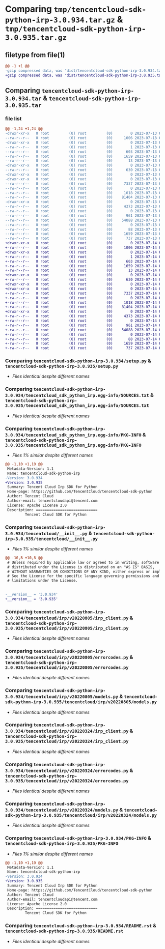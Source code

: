 # Comparing `tmp/tencentcloud-sdk-python-irp-3.0.934.tar.gz` & `tmp/tencentcloud-sdk-python-irp-3.0.935.tar.gz`

## filetype from file(1)

```diff
@@ -1 +1 @@
-gzip compressed data, was "dist/tencentcloud-sdk-python-irp-3.0.934.tar", last modified: Thu Jul 13 00:24:56 2023, max compression
+gzip compressed data, was "dist/tencentcloud-sdk-python-irp-3.0.935.tar", last modified: Fri Jul 14 00:33:06 2023, max compression
```

## Comparing `tencentcloud-sdk-python-irp-3.0.934.tar` & `tencentcloud-sdk-python-irp-3.0.935.tar`

### file list

```diff
@@ -1,24 +1,24 @@
-drwxr-xr-x   0 root         (0) root         (0)        0 2023-07-13 00:24:56.000000 tencentcloud-sdk-python-irp-3.0.934/
--rw-r--r--   0 root         (0) root         (0)     1006 2023-07-13 00:24:56.000000 tencentcloud-sdk-python-irp-3.0.934/setup.py
-drwxr-xr-x   0 root         (0) root         (0)        0 2023-07-13 00:24:56.000000 tencentcloud-sdk-python-irp-3.0.934/tencentcloud_sdk_python_irp.egg-info/
--rw-r--r--   0 root         (0) root         (0)        1 2023-07-13 00:24:56.000000 tencentcloud-sdk-python-irp-3.0.934/tencentcloud_sdk_python_irp.egg-info/dependency_links.txt
--rw-r--r--   0 root         (0) root         (0)      603 2023-07-13 00:24:56.000000 tencentcloud-sdk-python-irp-3.0.934/tencentcloud_sdk_python_irp.egg-info/SOURCES.txt
--rw-r--r--   0 root         (0) root         (0)     1659 2023-07-13 00:24:56.000000 tencentcloud-sdk-python-irp-3.0.934/tencentcloud_sdk_python_irp.egg-info/PKG-INFO
--rw-r--r--   0 root         (0) root         (0)       13 2023-07-13 00:24:56.000000 tencentcloud-sdk-python-irp-3.0.934/tencentcloud_sdk_python_irp.egg-info/top_level.txt
-drwxr-xr-x   0 root         (0) root         (0)        0 2023-07-13 00:24:56.000000 tencentcloud-sdk-python-irp-3.0.934/tencentcloud/
--rw-r--r--   0 root         (0) root         (0)      630 2023-07-13 00:24:56.000000 tencentcloud-sdk-python-irp-3.0.934/tencentcloud/__init__.py
-drwxr-xr-x   0 root         (0) root         (0)        0 2023-07-13 00:24:56.000000 tencentcloud-sdk-python-irp-3.0.934/tencentcloud/irp/
-drwxr-xr-x   0 root         (0) root         (0)        0 2023-07-13 00:24:56.000000 tencentcloud-sdk-python-irp-3.0.934/tencentcloud/irp/v20220805/
--rw-r--r--   0 root         (0) root         (0)     7337 2023-07-13 00:24:56.000000 tencentcloud-sdk-python-irp-3.0.934/tencentcloud/irp/v20220805/irp_client.py
--rw-r--r--   0 root         (0) root         (0)        0 2023-07-13 00:24:56.000000 tencentcloud-sdk-python-irp-3.0.934/tencentcloud/irp/v20220805/__init__.py
--rw-r--r--   0 root         (0) root         (0)     1018 2023-07-13 00:24:56.000000 tencentcloud-sdk-python-irp-3.0.934/tencentcloud/irp/v20220805/errorcodes.py
--rw-r--r--   0 root         (0) root         (0)    81404 2023-07-13 00:24:56.000000 tencentcloud-sdk-python-irp-3.0.934/tencentcloud/irp/v20220805/models.py
-drwxr-xr-x   0 root         (0) root         (0)        0 2023-07-13 00:24:56.000000 tencentcloud-sdk-python-irp-3.0.934/tencentcloud/irp/v20220324/
--rw-r--r--   0 root         (0) root         (0)     4373 2023-07-13 00:24:56.000000 tencentcloud-sdk-python-irp-3.0.934/tencentcloud/irp/v20220324/irp_client.py
--rw-r--r--   0 root         (0) root         (0)        0 2023-07-13 00:24:56.000000 tencentcloud-sdk-python-irp-3.0.934/tencentcloud/irp/v20220324/__init__.py
--rw-r--r--   0 root         (0) root         (0)      961 2023-07-13 00:24:56.000000 tencentcloud-sdk-python-irp-3.0.934/tencentcloud/irp/v20220324/errorcodes.py
--rw-r--r--   0 root         (0) root         (0)    54088 2023-07-13 00:24:56.000000 tencentcloud-sdk-python-irp-3.0.934/tencentcloud/irp/v20220324/models.py
--rw-r--r--   0 root         (0) root         (0)        0 2023-07-13 00:24:56.000000 tencentcloud-sdk-python-irp-3.0.934/tencentcloud/irp/__init__.py
--rw-r--r--   0 root         (0) root         (0)       88 2023-07-13 00:24:56.000000 tencentcloud-sdk-python-irp-3.0.934/setup.cfg
--rw-r--r--   0 root         (0) root         (0)     1659 2023-07-13 00:24:56.000000 tencentcloud-sdk-python-irp-3.0.934/PKG-INFO
--rw-r--r--   0 root         (0) root         (0)      737 2023-07-13 00:24:56.000000 tencentcloud-sdk-python-irp-3.0.934/README.rst
+drwxr-xr-x   0 root         (0) root         (0)        0 2023-07-14 00:33:06.000000 tencentcloud-sdk-python-irp-3.0.935/
+-rw-r--r--   0 root         (0) root         (0)     1006 2023-07-14 00:33:05.000000 tencentcloud-sdk-python-irp-3.0.935/setup.py
+drwxr-xr-x   0 root         (0) root         (0)        0 2023-07-14 00:33:06.000000 tencentcloud-sdk-python-irp-3.0.935/tencentcloud_sdk_python_irp.egg-info/
+-rw-r--r--   0 root         (0) root         (0)        1 2023-07-14 00:33:06.000000 tencentcloud-sdk-python-irp-3.0.935/tencentcloud_sdk_python_irp.egg-info/dependency_links.txt
+-rw-r--r--   0 root         (0) root         (0)      603 2023-07-14 00:33:06.000000 tencentcloud-sdk-python-irp-3.0.935/tencentcloud_sdk_python_irp.egg-info/SOURCES.txt
+-rw-r--r--   0 root         (0) root         (0)     1659 2023-07-14 00:33:06.000000 tencentcloud-sdk-python-irp-3.0.935/tencentcloud_sdk_python_irp.egg-info/PKG-INFO
+-rw-r--r--   0 root         (0) root         (0)       13 2023-07-14 00:33:06.000000 tencentcloud-sdk-python-irp-3.0.935/tencentcloud_sdk_python_irp.egg-info/top_level.txt
+drwxr-xr-x   0 root         (0) root         (0)        0 2023-07-14 00:33:06.000000 tencentcloud-sdk-python-irp-3.0.935/tencentcloud/
+-rw-r--r--   0 root         (0) root         (0)      630 2023-07-14 00:33:05.000000 tencentcloud-sdk-python-irp-3.0.935/tencentcloud/__init__.py
+drwxr-xr-x   0 root         (0) root         (0)        0 2023-07-14 00:33:06.000000 tencentcloud-sdk-python-irp-3.0.935/tencentcloud/irp/
+drwxr-xr-x   0 root         (0) root         (0)        0 2023-07-14 00:33:06.000000 tencentcloud-sdk-python-irp-3.0.935/tencentcloud/irp/v20220805/
+-rw-r--r--   0 root         (0) root         (0)     7337 2023-07-14 00:33:05.000000 tencentcloud-sdk-python-irp-3.0.935/tencentcloud/irp/v20220805/irp_client.py
+-rw-r--r--   0 root         (0) root         (0)        0 2023-07-14 00:33:05.000000 tencentcloud-sdk-python-irp-3.0.935/tencentcloud/irp/v20220805/__init__.py
+-rw-r--r--   0 root         (0) root         (0)     1018 2023-07-14 00:33:05.000000 tencentcloud-sdk-python-irp-3.0.935/tencentcloud/irp/v20220805/errorcodes.py
+-rw-r--r--   0 root         (0) root         (0)    81404 2023-07-14 00:33:05.000000 tencentcloud-sdk-python-irp-3.0.935/tencentcloud/irp/v20220805/models.py
+drwxr-xr-x   0 root         (0) root         (0)        0 2023-07-14 00:33:06.000000 tencentcloud-sdk-python-irp-3.0.935/tencentcloud/irp/v20220324/
+-rw-r--r--   0 root         (0) root         (0)     4373 2023-07-14 00:33:05.000000 tencentcloud-sdk-python-irp-3.0.935/tencentcloud/irp/v20220324/irp_client.py
+-rw-r--r--   0 root         (0) root         (0)        0 2023-07-14 00:33:05.000000 tencentcloud-sdk-python-irp-3.0.935/tencentcloud/irp/v20220324/__init__.py
+-rw-r--r--   0 root         (0) root         (0)      961 2023-07-14 00:33:05.000000 tencentcloud-sdk-python-irp-3.0.935/tencentcloud/irp/v20220324/errorcodes.py
+-rw-r--r--   0 root         (0) root         (0)    54088 2023-07-14 00:33:05.000000 tencentcloud-sdk-python-irp-3.0.935/tencentcloud/irp/v20220324/models.py
+-rw-r--r--   0 root         (0) root         (0)        0 2023-07-14 00:33:05.000000 tencentcloud-sdk-python-irp-3.0.935/tencentcloud/irp/__init__.py
+-rw-r--r--   0 root         (0) root         (0)       88 2023-07-14 00:33:06.000000 tencentcloud-sdk-python-irp-3.0.935/setup.cfg
+-rw-r--r--   0 root         (0) root         (0)     1659 2023-07-14 00:33:06.000000 tencentcloud-sdk-python-irp-3.0.935/PKG-INFO
+-rw-r--r--   0 root         (0) root         (0)      737 2023-07-14 00:33:05.000000 tencentcloud-sdk-python-irp-3.0.935/README.rst
```

### Comparing `tencentcloud-sdk-python-irp-3.0.934/setup.py` & `tencentcloud-sdk-python-irp-3.0.935/setup.py`

 * *Files identical despite different names*

### Comparing `tencentcloud-sdk-python-irp-3.0.934/tencentcloud_sdk_python_irp.egg-info/SOURCES.txt` & `tencentcloud-sdk-python-irp-3.0.935/tencentcloud_sdk_python_irp.egg-info/SOURCES.txt`

 * *Files identical despite different names*

### Comparing `tencentcloud-sdk-python-irp-3.0.934/tencentcloud_sdk_python_irp.egg-info/PKG-INFO` & `tencentcloud-sdk-python-irp-3.0.935/tencentcloud_sdk_python_irp.egg-info/PKG-INFO`

 * *Files 1% similar despite different names*

```diff
@@ -1,10 +1,10 @@
 Metadata-Version: 1.1
 Name: tencentcloud-sdk-python-irp
-Version: 3.0.934
+Version: 3.0.935
 Summary: Tencent Cloud Irp SDK for Python
 Home-page: https://github.com/TencentCloud/tencentcloud-sdk-python
 Author: Tencent Cloud
 Author-email: tencentcloudapi@tencent.com
 License: Apache License 2.0
 Description: ============================
         Tencent Cloud SDK for Python
```

### Comparing `tencentcloud-sdk-python-irp-3.0.934/tencentcloud/__init__.py` & `tencentcloud-sdk-python-irp-3.0.935/tencentcloud/__init__.py`

 * *Files 1% similar despite different names*

```diff
@@ -10,8 +10,8 @@
 # Unless required by applicable law or agreed to in writing, software
 # distributed under the License is distributed on an "AS IS" BASIS,
 # WITHOUT WARRANTIES OR CONDITIONS OF ANY KIND, either express or implied.
 # See the License for the specific language governing permissions and
 # limitations under the License.
 
 
-__version__ = '3.0.934'
+__version__ = '3.0.935'
```

### Comparing `tencentcloud-sdk-python-irp-3.0.934/tencentcloud/irp/v20220805/irp_client.py` & `tencentcloud-sdk-python-irp-3.0.935/tencentcloud/irp/v20220805/irp_client.py`

 * *Files identical despite different names*

### Comparing `tencentcloud-sdk-python-irp-3.0.934/tencentcloud/irp/v20220805/errorcodes.py` & `tencentcloud-sdk-python-irp-3.0.935/tencentcloud/irp/v20220805/errorcodes.py`

 * *Files identical despite different names*

### Comparing `tencentcloud-sdk-python-irp-3.0.934/tencentcloud/irp/v20220805/models.py` & `tencentcloud-sdk-python-irp-3.0.935/tencentcloud/irp/v20220805/models.py`

 * *Files identical despite different names*

### Comparing `tencentcloud-sdk-python-irp-3.0.934/tencentcloud/irp/v20220324/irp_client.py` & `tencentcloud-sdk-python-irp-3.0.935/tencentcloud/irp/v20220324/irp_client.py`

 * *Files identical despite different names*

### Comparing `tencentcloud-sdk-python-irp-3.0.934/tencentcloud/irp/v20220324/errorcodes.py` & `tencentcloud-sdk-python-irp-3.0.935/tencentcloud/irp/v20220324/errorcodes.py`

 * *Files identical despite different names*

### Comparing `tencentcloud-sdk-python-irp-3.0.934/tencentcloud/irp/v20220324/models.py` & `tencentcloud-sdk-python-irp-3.0.935/tencentcloud/irp/v20220324/models.py`

 * *Files identical despite different names*

### Comparing `tencentcloud-sdk-python-irp-3.0.934/PKG-INFO` & `tencentcloud-sdk-python-irp-3.0.935/PKG-INFO`

 * *Files 1% similar despite different names*

```diff
@@ -1,10 +1,10 @@
 Metadata-Version: 1.1
 Name: tencentcloud-sdk-python-irp
-Version: 3.0.934
+Version: 3.0.935
 Summary: Tencent Cloud Irp SDK for Python
 Home-page: https://github.com/TencentCloud/tencentcloud-sdk-python
 Author: Tencent Cloud
 Author-email: tencentcloudapi@tencent.com
 License: Apache License 2.0
 Description: ============================
         Tencent Cloud SDK for Python
```

### Comparing `tencentcloud-sdk-python-irp-3.0.934/README.rst` & `tencentcloud-sdk-python-irp-3.0.935/README.rst`

 * *Files identical despite different names*

